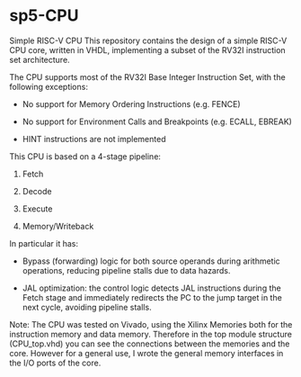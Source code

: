 # sp5-CPU

Simple RISC-V CPU
This repository contains the design of a simple RISC-V CPU core, written in VHDL, implementing a subset of the RV32I instruction set architecture.

The CPU supports most of the RV32I Base Integer Instruction Set, with the following exceptions:

- No support for Memory Ordering Instructions (e.g. FENCE)

- No support for Environment Calls and Breakpoints (e.g. ECALL, EBREAK)

- HINT instructions are not implemented


This CPU is based on a 4-stage pipeline:

1. Fetch

2. Decode

3. Execute

4. Memory/Writeback

In particular it has: 

- Bypass (forwarding) logic for both source operands during arithmetic operations, reducing pipeline stalls due to data hazards.

- JAL optimization: the control logic detects JAL instructions during the Fetch stage and immediately redirects the PC to the jump target in the next cycle, avoiding pipeline stalls.

Note: The CPU was tested on Vivado, using the Xilinx Memories both for the instruction memory and data memory.
Therefore in the top module structure (CPU_top.vhd) you can see the connections between the memories and the core. However for a general use, I wrote the general memory interfaces in the I/O ports of the core. 